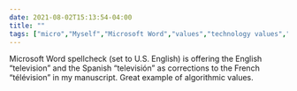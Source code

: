 ```yaml
---
date: 2021-08-02T15:13:54-04:00
title: ""
tags: ["micro","Myself","Microsoft Word","values","technology values","spellcheck"]
---
```

Microsoft Word spellcheck (set to U.S. English) is offering the English “television” and the Spanish “televisión” as corrections to the French “télévision” in my manuscript. Great example of algorithmic values.
